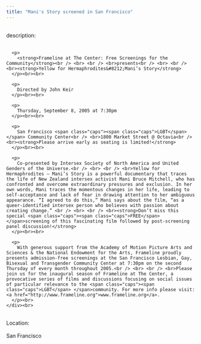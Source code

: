 ```yaml
---
title: "Mani's Story screened in San Francisco"
---
```


<div class="flexinode-body flexinode-2">
  <div class="flexinode-textarea-1">
    <div class="form-item">
      <br> <label>description:</label><br /> <br> 
      
      <p>
        <strong>Frameline at The Center: Free Screenings for the Community</strong><br /> <br> <br /> <br>presents<br /> <br> <br /> <br><strong>Yellow for Hermaphrodites&#8212;Mani’s Story</strong>
      </p><br><br>
      
      <p>
        Directed by John Keir
      </p><br><br>
      
      <p>
        Thursday, September 8, 2005 at 7:30pm
      </p><br><br>
      
      <p>
        San Francisco <span class="caps"><span class="caps">LGBT</span></span> Community Center<br /> <br>1800 Market Street @ Octavia<br /> <br><strong>Please arrive early as seating is limited!</strong>
      </p><br><br>
      
      <p>
        Co-presented by Intersex Society of North America and United Genders of the Universe.<br /> <br> <br /> <br>Yellow for Hermaphrodites – Mani’s Story is a powerful documentary that traces the life of New Zealand intersex activist Mani Bruce Mitchell, who has confronted and overcome extraordinary pressures and exclusion. In her own words, Mani traces the momentous changes in her life, leading to self-acceptance and lack of fear in drawing attention to her ambiguous appearance. “I agreed to do this,” Mani says about the film, “as a queer-identified intersex person who believes with passion about creating change.” <br /> <br> <br /> <br><strong>Don’t miss this special <span class="caps"><span class="caps">FREE</span> </span>screening of this fascinating film followed by post-screening panel discussion!</strong>
      </p><br><br>
      
      <p>
        With generous support from the Academy of Motion Picture Arts and Sciences & the National Endowment for the Arts, Frameline proudly presents admission-free screenings at the San Francisco Lesbian, Gay, Bisexual and Transgender Community Center at 7:30pm on the second Thursday of every month throughout 2005.<br /> <br> <br /> <br>Please join us for the inaugural season of Frameline at The Center, a provocative series of films and discussions focusing on social issues of particular relevance to the <span class="caps"><span class="caps">LGBT</span> </span>community. For more info please visit: <a href="http://www.frameline.org">www.frameline.org</a>.
      </p><br>
    </div><br>
  </div>
  
  <div class="flexinode-textfield-2">
    <div class="form-item">
      <br> <label>Location:</label><br /> <br> San Francisco<br>
    </div><br>
  </div>
</div>